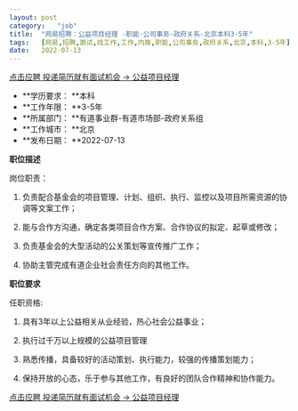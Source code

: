 ```yaml
---
layout:	post
category:	"job"
title:	"网易招聘：公益项目经理 -职能-公司事务-政府关系-北京本科3-5年"
tags:	[网易,招聘,面试,找工作,工作,内推,职能,公司事务,政府关系,北京,本科,3-5年]
date:	2022-07-13
---
```


[点击应聘 投递简历就有面试机会 ->  公益项目经理 ](http://mobile.bole.netease.com/bole/boleDetail?id=41551&employeeId=346f03c3cda5f04c&key=all)



- **学历要求： **本科
- **工作年限： **3-5年
- **所属部门： **有道事业群-有道市场部-政府关系组
- **工作城市： **北京
- **发布日期： **2022-07-13



**职位描述**

岗位职责：

1. 负责配合基金会的项目管理、计划、组织、执行、监控以及项目所需资源的协调等文案工作；

2. 能与合作方沟通，确定各类项目合作方案、合作协议的拟定、起草或修改；

3. 负责基金会的大型活动的公关策划等宣传推广工作；

4. 协助主管完成有道企业社会责任方向的其他工作。



**职位要求**

任职资格:

1. 具有3年以上公益相关从业经验，热心社会公益事业；

2. 执行过千万以上规模的公益项目管理 

3. 熟悉传播，具备较好的活动策划、执行能力，较强的传播策划能力；

4. 保持开放的心态，乐于参与其他工作，有良好的团队合作精神和协作能力。



[点击应聘 投递简历就有面试机会 ->  公益项目经理 ](http://mobile.bole.netease.com/bole/boleDetail?id=41551&employeeId=346f03c3cda5f04c&key=all)